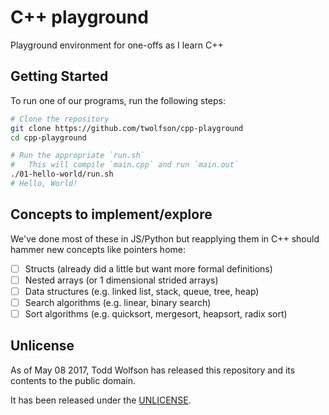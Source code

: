 # C++ playground
Playground environment for one-offs as I learn C++

## Getting Started
To run one of our programs, run the following steps:

```bash
# Clone the repository
git clone https://github.com/twolfson/cpp-playground
cd cpp-playground

# Run the appropriate `run.sh`
#   This will compile `main.cpp` and run `main.out`
./01-hello-world/run.sh
# Hello, World!
```

## Concepts to implement/explore
We've done most of these in JS/Python but reapplying them in C++ should hammer new concepts like pointers home:

- [ ] Structs (already did a little but want more formal definitions)
- [ ] Nested arrays (or 1 dimensional strided arrays)
- [ ] Data structures (e.g. linked list, stack, queue, tree, heap)
- [ ] Search algorithms (e.g. linear, binary search)
- [ ] Sort algorithms (e.g. quicksort, mergesort, heapsort, radix sort)

## Unlicense
As of May 08 2017, Todd Wolfson has released this repository and its contents to the public domain.

It has been released under the [UNLICENSE][].

[UNLICENSE]: UNLICENSE
